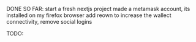 DONE SO FAR:
start a fresh nextjs project
made a metamask account, its installed on my firefox browser
add reown to increase the wallect connectivity, remove social logins


TODO:
